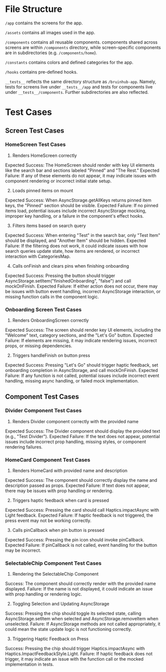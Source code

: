 
# File Structure

`/app` contains the screens for the app.

`/assets` contains all images used in the app.

`/components` contains all reusable components. components shared across screens are within `/components` directory, while screen-specific components are in subdirectories (e.g. `/components/home`).

`/constants` contains colors and defined categories for the app.

`/hooks` contains pre-defined hooks.

`__tests__` reflects the same directory structure as `/bruinhub-app`. Namely, tests for screens live under `__tests__/app` and tests for components live under `__tests__/components`. Further subdirectories are also reflected.

# Test Cases

## Screen Test Cases

### HomeScreen Test Cases

1. Renders HomeScreen correctly

Expected Success: The HomeScreen should render with key UI elements like the search bar and sections labeled "Pinned" and "The Rest."
Expected Failure: If any of these elements do not appear, it may indicate issues with component rendering or incorrect initial state setup.

2. Loads pinned items on mount

Expected Success: When AsyncStorage.getAllKeys returns pinned item keys, the "Pinned" section should be visible.
Expected Failure: If no pinned items load, potential issues include incorrect AsyncStorage mocking, improper key handling, or a failure in the component's effect hooks.

3. Filters items based on search query

Expected Success: When entering "Test" in the search bar, only "Test Item" should be displayed, and "Another Item" should be hidden.
Expected Failure: If the filtering does not work, it could indicate issues with how search queries update state, how items are rendered, or incorrect interaction with CategoriesMap.

4. Calls onFinish and clears pins when finishing onboarding

Expected Success: Pressing the button should trigger AsyncStorage.setItem("finishedOnboarding", "false") and call mockOnFinish.
Expected Failure: If either action does not occur, there may be issues with button event handling, incorrect AsyncStorage interaction, or missing function calls in the component logic.

### Onboarding Screen Test Cases

1. Renders OnboardingScreen correctly

Expected Success: The screen should render key UI elements, including the "Welcome" text, category sections, and the "Let's Go" button.
Expected Failure: If elements are missing, it may indicate rendering issues, incorrect props, or missing dependencies.

2. Triggers handleFinish on button press

Expected Success: Pressing "Let's Go" should trigger haptic feedback, set onboarding completion in AsyncStorage, and call mockOnFinish.
Expected Failure: If any function is not called, potential issues include incorrect event handling, missing async handling, or failed mock implementation.

## Component Test Cases

### Divider Component Test Cases

1. Renders Divider component correctly with the provided name

Expected Success: The Divider component should display the provided text (e.g., "Test Divider").
Expected Failure: If the text does not appear, potential issues include incorrect prop handling, missing styles, or component rendering failures.

### HomeCard Component Test Cases

1. Renders HomeCard with provided name and description

Expected Success: The component should correctly display the name and description passed as props.
Expected Failure: If text does not appear, there may be issues with prop handling or rendering.

2. Triggers haptic feedback when card is pressed

Expected Success: Pressing the card should call Haptics.impactAsync with Light feedback.
Expected Failure: If haptic feedback is not triggered, the press event may not be working correctly.

3. Calls pinCallback when pin button is pressed

Expected Success: Pressing the pin icon should invoke pinCallback.
Expected Failure: If pinCallback is not called, event handling for the button may be incorrect.

### SelectableChip Component Test Cases

1. Rendering the SelectableChip Component

Success: The component should correctly render with the provided name displayed.
Failure: If the name is not displayed, it could indicate an issue with prop handling or rendering logic.

2. Toggling Selection and Updating AsyncStorage

Success: Pressing the chip should toggle its selected state, calling AsyncStorage.setItem when selected and AsyncStorage.removeItem when unselected.
Failure: If AsyncStorage methods are not called appropriately, it could mean the state update logic is not functioning correctly.

3. Triggering Haptic Feedback on Press

Success: Pressing the chip should trigger Haptics.impactAsync with Haptics.ImpactFeedbackStyle.Light.
Failure: If haptic feedback does not trigger, it may indicate an issue with the function call or the mocked implementation in tests.


